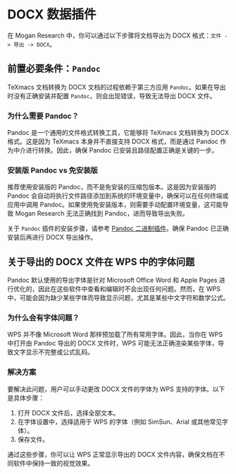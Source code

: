 # DOCX 数据插件
在 Mogan Research 中，你可以通过以下步骤将文档导出为 DOCX 格式：`文件 -> 导出 -> DOCX`。

## 前置必要条件：`Pandoc`
TeXmacs 文档转换为 DOCX 文档的过程依赖于第三方应用 `Pandoc`。如果在导出时没有正确安装并配置 `Pandoc`，则会出现错误，导致无法导出 DOCX 文件。

### 为什么需要 Pandoc？
Pandoc 是一个通用的文件格式转换工具，它能够将 TeXmacs 文档转换为 DOCX 格式。这是因为 TeXmacs 本身并不直接支持 DOCX 格式，而是通过 Pandoc 作为中介进行转换。因此，确保 Pandoc 已安装且路径配置正确是关键的一步。

### 安装版 Pandoc vs 免安装版
推荐使用安装版的 Pandoc，而不是免安装的压缩包版本。这是因为安装版的 Pandoc 会自动将执行文件路径添加到系统的环境变量中，确保可以在任何终端或应用中调用 Pandoc。如果使用免安装版本，则需要手动配置环境变量，这可能导致 Mogan Research 无法正确找到 Pandoc，进而导致导出失败。

关于 `Pandoc` 插件的安装步骤，请参考 [Pandoc 二进制插件](./plugin_binary_pandoc.md)。确保 Pandoc 已正确安装后再进行 DOCX 导出操作。

## 关于导出的 DOCX 文件在 WPS 中的字体问题
Pandoc 默认使用的导出字体是针对 Microsoft Office Word 和 Apple Pages 进行优化的，因此在这些软件中查看和编辑时不会出现任何问题。然而，在 WPS 中，可能会因为缺少某些字体而导致显示问题，尤其是某些中文字符和数学公式。

### 为什么会有字体问题？
WPS 并不像 Microsoft Word 那样预加载了所有常用字体。因此，当你在 WPS 中打开由 Pandoc 导出的 DOCX 文件时，WPS 可能无法正确渲染某些字体，导致文字显示不完整或公式乱码。

### 解决方案
要解决此问题，用户可以手动更改 DOCX 文件的字体为 WPS 支持的字体。以下是具体步骤：
1. 打开 DOCX 文件后，选择全部文本。
2. 在字体设置中，选择适用于 WPS 的字体（例如 SimSun、Arial 或其他常见字体）。
3. 保存文件。

通过这些步骤，你可以让 WPS 正常显示导出的 DOCX 文件内容，确保文档在不同软件中保持一致的视觉效果。
